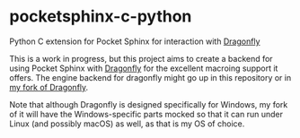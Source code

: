 # pocketsphinx-c-python
Python C extension for Pocket Sphinx for interaction with [Dragonfly](https://github.com/t4ngo/dragonfly)

This is a work in progress, but this project aims to create a backend for using Pocket Sphinx with 
[Dragonfly](https://github.com/t4ngo/dragonfly) for the excellent macroing support it offers. 
The engine backend for dragonfly might go up in this repository or in 
[my fork of Dragonfly](https://github.com/Danesprite/dragonfly).

Note that although Dragonfly is designed specifically for Windows, my fork of it will have the 
Windows-specific parts mocked so that it can run under Linux (and possibly macOS) as well, 
as that is my OS of choice.
